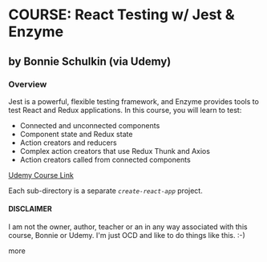 # COURSE: React Testing w/ Jest & Enzyme
## by Bonnie Schulkin (via Udemy)

### Overview

Jest is a powerful, flexible testing framework, and Enzyme provides tools to test React and Redux applications. In this course, you will learn to test:

* Connected and unconnected components
* Component state and Redux state
* Action creators and reducers
* Complex action creators that use Redux Thunk and Axios
* Action creators called from connected components

[Udemy Course Link](https://www.udemy.com/react-testing-with-jest-and-enzyme/)

Each sub-directory is a separate *`create-react-app`* project. 

#### DISCLAIMER

I am not the owner, author, teacher or an in any way associated with this course, Bonnie or Udemy. I'm just OCD and like to do things like this. :-)

more
